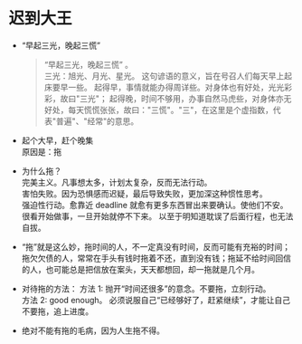 # 迟到大王

- “早起三光，晚起三慌”

  > “早起三光，晚起三慌” 。  
  > 三光：旭光、月光、星光。
  > 这句谚语的意义，旨在号召人们每天早上起床要早一些。
  > 起得早，事情就能办得周详些。对身体也有好处，光光彩彩，故曰"三光"；
  > 起得晚，时间不够用，办事自然马虎些，对身体亦无好处，每天慌慌张张，故曰："三慌"。"三"，在这里是个虚指数，代表"普遍"、"经常"的意思。

- 起个大早，赶个晚集  
  原因是：拖

- 为什么拖？  
  完美主义。凡事想太多，计划太复杂，反而无法行动。  
  害怕失败。因为恐惧感而迟疑，最后导致失败，更加深这种惯性思考。  
  强迫性行动。愈靠近 deadline 就愈有更多东西冒出来要确认。使他们不安。  
  很看开始做事，一旦开始就停不下来。 以至于明知道耽误了后面行程，也无法自拔。

- “拖”就是这么妙，拖时间的人，不一定真没有时间，反而可能有充裕的时间；拖欠欠债的人，常常在手头有钱时拖着不还，直到没有钱；拖延不给时间回信的人，也可能总是把信放在案头，天天都想回，却一拖就是几个月。

- 对待拖的方法：
  方法 1: 抛开“时间还很多”的意念。不要拖，立刻行动。  
  方法 2: good enough。 必须说服自己“已经够好了，赶紧继续”，才能让自己不要拖，追上进度。

- 绝对不能有拖的毛病，因为人生拖不得。
